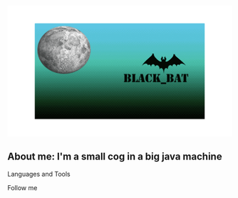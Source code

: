 ![Header](https://github.com/black-bat/black-bat/blob/main/assets/13.3.gif)

## About me: I'm a small cog in a big java machine

Languages and Tools

Follow me